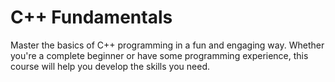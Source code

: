# C++ Fundamentals
Master the basics of C++ programming in a fun and engaging way. Whether you're a complete beginner or have some programming experience, this course will help you develop the skills you need.
